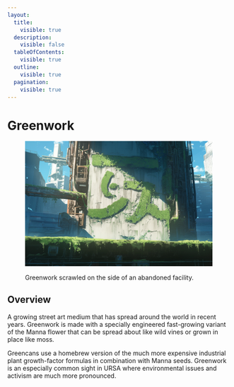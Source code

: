 ```yaml
---
layout:
  title:
    visible: true
  description:
    visible: false
  tableOfContents:
    visible: true
  outline:
    visible: true
  pagination:
    visible: true
---
```


# Greenwork

<figure><img src="../../../.gitbook/assets/greenwork-535.png" alt=""><figcaption><p>Greenwork scrawled on the side of an abandoned facility.</p></figcaption></figure>

## Overview

A growing street art medium that has spread around the world in recent years. Greenwork is made with a specially engineered fast-growing variant of the Manna flower that can be spread about like wild vines or grown in place like moss.

Greencans use a homebrew version of the much more expensive industrial plant growth-factor formulas in combination with Manna seeds. Greenwork is an especially common sight in URSA where environmental issues and activism are much more pronounced.
